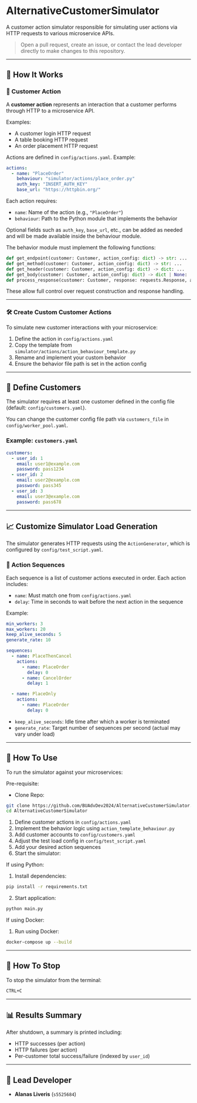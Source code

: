 # AlternativeCustomerSimulator

A customer action simulator responsible for simulating user actions via HTTP requests to various microservice APIs.

> Open a pull request, create an issue, or contact the lead developer directly to make changes to this repository.

---

## 🧠 How It Works

### 📌 Customer Action

A **customer action** represents an interaction that a customer performs through HTTP to a microservice API.

Examples:
- A customer login HTTP request
- A table booking HTTP request
- An order placement HTTP request

Actions are defined in `config/actions.yaml`. Example:

```yaml
actions:
  - name: "PlaceOrder"
    behaviour: "simulator/actions/place_order.py"
    auth_key: "INSERT_AUTH_KEY"
    base_url: "https://httpbin.org/"
```

Each action requires:
- `name`: Name of the action (e.g., `"PlaceOrder"`)
- `behaviour`: Path to the Python module that implements the behavior

Optional fields such as `auth_key`, `base_url`, etc., can be added as needed and will be made available inside the behaviour module.

The behavior module must implement the following functions:

```python
def get_endpoint(customer: Customer, action_config: dict) -> str: ...
def get_method(customer: Customer, action_config: dict) -> str: ...
def get_header(customer: Customer, action_config: dict) -> dict: ...
def get_body(customer: Customer, action_config: dict) -> dict | None: ...
def process_response(customer: Customer, response: requests.Response, action_config: dict): ...
```

These allow full control over request construction and response handling.

---

### 🛠 Create Custom Customer Actions

To simulate new customer interactions with your microservice:

1. Define the action in `config/actions.yaml`
2. Copy the template from `simulator/actions/action_behaviour_template.py`
3. Rename and implement your custom behavior
4. Ensure the behavior file path is set in the action config

---

## 👤 Define Customers

The simulator requires at least one customer defined in the config file (default: `config/customers.yaml`).

You can change the customer config file path via `customers_file` in `config/worker_pool.yaml`.

### Example: `customers.yaml`

```yaml
customers:
  - user_id: 1
    email: user1@example.com
    password: pass1234
  - user_id: 2
    email: user2@example.com
    password: pass345
  - user_id: 3
    email: user3@example.com
    password: pass678
```

---

## 📈 Customize Simulator Load Generation

The simulator generates HTTP requests using the `ActionGenerator`, which is configured by `config/test_script.yaml`.

### 🔄 Action Sequences

Each sequence is a list of customer actions executed in order. Each action includes:
- `name`: Must match one from `config/actions.yaml`
- `delay`: Time in seconds to wait before the next action in the sequence

Example:

```yaml
min_workers: 3
max_workers: 20
keep_alive_seconds: 5
generate_rate: 10

sequences:
  - name: PlaceThenCancel
    actions:
      - name: PlaceOrder
        delay: 0
      - name: CancelOrder
        delay: 1

  - name: PlaceOnly
    actions:
      - name: PlaceOrder
        delay: 0
```

- `keep_alive_seconds`: Idle time after which a worker is terminated
- `generate_rate`: Target number of sequences per second (actual may vary under load)

---

## 🚀 How To Use

To run the simulator against your microservices:

Pre-requisite:
- Clone Repo:
```bash
git clone https://github.com/BUAdvDev2024/AlternativeCustomerSimulator.git
cd AlternativeCustomerSimulator
```

1. Define customer actions in `config/actions.yaml`
2. Implement the behavior logic using `action_template_behaviour.py`
3. Add customer accounts to `config/customers.yaml`
4. Adjust the test load config in `config/test_script.yaml`
5. Add your desired action sequences
6. Start the simulator:

If using Python:
1. Install dependencies:
```bash
pip install -r requirements.txt
```
2. Start application:
```bash
python main.py
```

If using Docker:
1. Run using Docker:
```bash
docker-compose up --build
```

---

## 🛑 How To Stop

To stop the simulator from the terminal:

```bash
CTRL+C
```

---

## 📊 Results Summary

After shutdown, a summary is printed including:

- HTTP successes (per action)
- HTTP failures (per action)
- Per-customer total success/failure (indexed by `user_id`)

---

## 👤 Lead Developer

- **Alanas Liveris** (`s5525684`)
